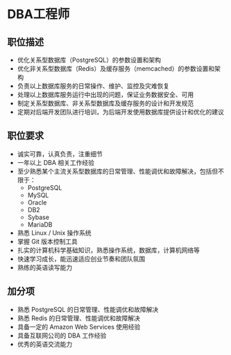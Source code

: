 # DBA工程师

## 职位描述

- 优化关系型数据库（PostgreSQL）的参数设置和架构
- 优化非关系型数据库（Redis）及缓存服务（memcached）的参数设置和架构
- 负责以上数据库服务的日常操作、维护、监控及灾难恢复
- 处理以上数据库服务运行中出现的问题，保证业务数据安全、可用
- 制定关系型数据库、非关系型数据库及缓存服务的设计和开发规范
- 定期对后端开发团队进行培训，为后端开发使用数据库提供设计和优化的建议

## 职位要求

- 诚实可靠，认真负责，注重细节
- 一年以上 DBA 相关工作经验
- 至少熟悉某个主流关系型数据库的日常管理、性能调优和故障解决，包括但不限于：
	- PostgreSQL
	- MySQL
	- Oracle
	- DB2
	- Sybase
	- MariaDB
- 熟悉 Linux / Unix 操作系统
- 掌握 Git 版本控制工具
- 扎实的计算机科学基础知识，熟悉操作系统，数据库，计算机网络等
- 快速学习成长，能迅速适应创业节奏和团队氛围
- 熟练的英语读写能力

## 加分项

- 熟悉 PostgreSQL 的日常管理、性能调优和故障解决
- 熟悉 Redis 的日常管理、性能调优和故障解决
- 具备一定的 Amazon Web Services 使用经验
- 具备互联网公司的 DBA 工作经验
- 优秀的英语交流能力
